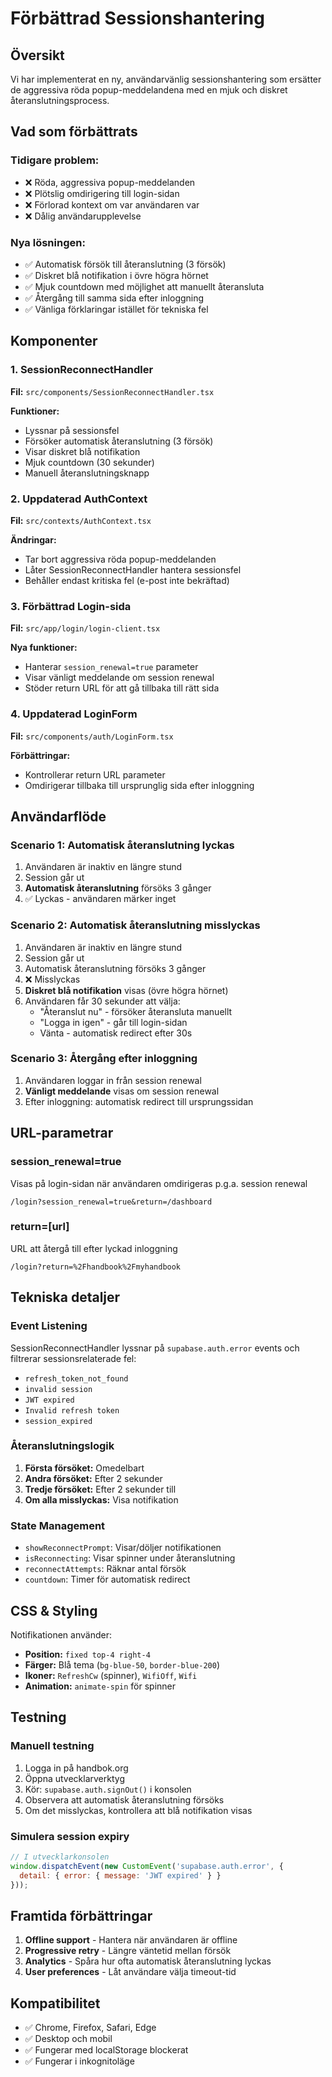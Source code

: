 # Förbättrad Sessionshantering

## Översikt

Vi har implementerat en ny, användarvänlig sessionshantering som ersätter de aggressiva röda popup-meddelandena med en mjuk och diskret återanslutningsprocess.

## Vad som förbättrats

### Tidigare problem:
- ❌ Röda, aggressiva popup-meddelanden
- ❌ Plötslig omdirigering till login-sidan
- ❌ Förlorad kontext om var användaren var
- ❌ Dålig användarupplevelse

### Nya lösningen:
- ✅ Automatisk försök till återanslutning (3 försök)
- ✅ Diskret blå notifikation i övre högra hörnet
- ✅ Mjuk countdown med möjlighet att manuellt återansluta
- ✅ Återgång till samma sida efter inloggning
- ✅ Vänliga förklaringar istället för tekniska fel

## Komponenter

### 1. SessionReconnectHandler
**Fil:** `src/components/SessionReconnectHandler.tsx`

**Funktioner:**
- Lyssnar på sessionsfel
- Försöker automatisk återanslutning (3 försök)
- Visar diskret blå notifikation
- Mjuk countdown (30 sekunder)
- Manuell återanslutningsknapp

### 2. Uppdaterad AuthContext
**Fil:** `src/contexts/AuthContext.tsx`

**Ändringar:**
- Tar bort aggressiva röda popup-meddelanden
- Låter SessionReconnectHandler hantera sessionsfel
- Behåller endast kritiska fel (e-post inte bekräftad)

### 3. Förbättrad Login-sida
**Fil:** `src/app/login/login-client.tsx`

**Nya funktioner:**
- Hanterar `session_renewal=true` parameter
- Visar vänligt meddelande om session renewal
- Stöder return URL för att gå tillbaka till rätt sida

### 4. Uppdaterad LoginForm
**Fil:** `src/components/auth/LoginForm.tsx`

**Förbättringar:**
- Kontrollerar return URL parameter
- Omdirigerar tillbaka till ursprunglig sida efter inloggning

## Användarflöde

### Scenario 1: Automatisk återanslutning lyckas
1. Användaren är inaktiv en längre stund
2. Session går ut
3. **Automatisk återanslutning** försöks 3 gånger
4. ✅ Lyckas - användaren märker inget

### Scenario 2: Automatisk återanslutning misslyckas
1. Användaren är inaktiv en längre stund
2. Session går ut
3. Automatisk återanslutning försöks 3 gånger
4. ❌ Misslyckas
5. **Diskret blå notifikation** visas (övre högra hörnet)
6. Användaren får 30 sekunder att välja:
   - "Återanslut nu" - försöker återansluta manuellt
   - "Logga in igen" - går till login-sidan
   - Vänta - automatisk redirect efter 30s

### Scenario 3: Återgång efter inloggning
1. Användaren loggar in från session renewal
2. **Vänligt meddelande** visas om session renewal
3. Efter inloggning: automatisk redirect till ursprungssidan

## URL-parametrar

### session_renewal=true
Visas på login-sidan när användaren omdirigeras p.g.a. session renewal
```
/login?session_renewal=true&return=/dashboard
```

### return=[url]
URL att återgå till efter lyckad inloggning
```
/login?return=%2Fhandbook%2Fmyhandbook
```

## Tekniska detaljer

### Event Listening
SessionReconnectHandler lyssnar på `supabase.auth.error` events och filtrerar sessionsrelaterade fel:
- `refresh_token_not_found`
- `invalid session`
- `JWT expired`
- `Invalid refresh token`
- `session_expired`

### Återanslutningslogik
1. **Första försöket:** Omedelbart
2. **Andra försöket:** Efter 2 sekunder
3. **Tredje försöket:** Efter 2 sekunder till
4. **Om alla misslyckas:** Visa notifikation

### State Management
- `showReconnectPrompt`: Visar/döljer notifikationen
- `isReconnecting`: Visar spinner under återanslutning
- `reconnectAttempts`: Räknar antal försök
- `countdown`: Timer för automatisk redirect

## CSS & Styling

Notifikationen använder:
- **Position:** `fixed top-4 right-4`
- **Färger:** Blå tema (`bg-blue-50`, `border-blue-200`)
- **Ikoner:** `RefreshCw` (spinner), `WifiOff`, `Wifi`
- **Animation:** `animate-spin` för spinner

## Testning

### Manuell testning
1. Logga in på handbok.org
2. Öppna utvecklarverktyg
3. Kör: `supabase.auth.signOut()` i konsolen
4. Observera att automatisk återanslutning försöks
5. Om det misslyckas, kontrollera att blå notifikation visas

### Simulera session expiry
```javascript
// I utvecklarkonsolen
window.dispatchEvent(new CustomEvent('supabase.auth.error', {
  detail: { error: { message: 'JWT expired' } }
}));
```

## Framtida förbättringar

1. **Offline support** - Hantera när användaren är offline
2. **Progressive retry** - Längre väntetid mellan försök
3. **Analytics** - Spåra hur ofta automatisk återanslutning lyckas
4. **User preferences** - Låt användare välja timeout-tid

## Kompatibilitet

- ✅ Chrome, Firefox, Safari, Edge
- ✅ Desktop och mobil
- ✅ Fungerar med localStorage blockerat
- ✅ Fungerar i inkognitoläge 
